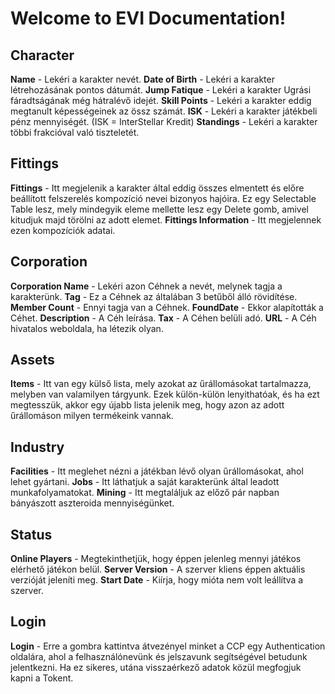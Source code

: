 ﻿# Welcome to EVI Documentation!

## Character
**Name** - Lekéri a karakter nevét.
**Date of Birth** - Lekéri a karakter létrehozásának pontos dátumát.
**Jump Fatique** - Lekéri a karakter Ugrási fáradtságának még hátralévő idejét.
**Skill Points** - Lekéri a karakter eddig megtanult képességeinek az össz számát.
**ISK** - Lekéri a karakter játékbeli pénz mennyiségét. (ISK = InterStellar Kredit)
**Standings** - Lekéri a karakter többi frakcióval való tiszteletét.

## Fittings
**Fittings** - Itt megjelenik a karakter által eddig összes elmentett és előre beállított felszerelés kompozíció nevei bizonyos hajóira. Ez egy Selectable Table lesz, mely mindegyik eleme mellette lesz egy Delete gomb, amivel kitudjuk majd törölni az adott elemet.
**Fittings Information** - Itt megjelennek ezen kompozíciók adatai.

## Corporation
**Corporation Name** - Lekéri azon Céhnek a nevét, melynek tagja a karakterünk.
**Tag** - Ez a Céhnek az általában 3 betűből álló rövidítése.
**Member Count** - Ennyi tagja van a Céhnek.
**FoundDate** - Ekkor alapították a Céhet.
**Description** - A Céh leírása.
**Tax** - A Céhen belüli adó.
**URL** - A Céh hivatalos weboldala, ha létezik olyan.

## Assets
**Items** - Itt van egy külső lista, mely azokat az űrállomásokat tartalmazza, melyben van valamilyen tárgyunk. Ezek külön-külön lenyithatóak, és ha ezt megtesszük, akkor egy újabb lista jelenik meg, hogy azon az adott űrállomáson milyen termékeink vannak.

## Industry
**Facilities** - Itt meglehet nézni a játékban lévő olyan űrállomásokat, ahol lehet gyártani.
**Jobs** - Itt láthatjuk a saját karakterünk által leadott munkafolyamatokat.
**Mining** - Itt megtaláljuk az előző pár napban bányászott aszteroida mennyiségünket.

## Status
**Online Players** - Megtekinthetjük, hogy éppen jelenleg mennyi játékos elérhető játékon belül.
**Server Version** - A szerver kliens éppen aktuális verzióját jeleníti meg.
**Start Date** - Kiírja, hogy mióta nem volt leállítva a szerver.

## Login
**Login** - Erre a gombra kattintva átvezényel minket a CCP egy Authentication oldalára, ahol a felhasználónevünk és jelszavunk segítségével betudunk jelentkezni. Ha ez sikeres, utána visszaérkező adatok közül megfogjuk kapni a Tokent.

